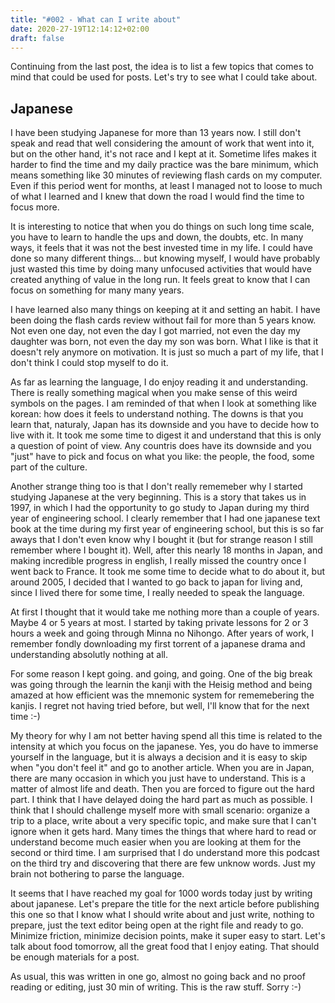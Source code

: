 ```yaml
---
title: "#002 - What can I write about"
date: 2020-27-19T12:14:12+02:00
draft: false
---
```


Continuing from the last post, the idea is to list a few topics that comes to mind that could be used for posts. Let's try to see what I could take about.

## Japanese

I have been studying Japanese for more than 13 years now. I still don't speak and read that well considering the amount of work that went into it, but on the other hand, it's not race and I kept at it. Sometime lifes makes it harder to find the time and my daily practice was the bare minimum, which means something like 30 minutes of reviewing flash cards on my computer. Even if this period went for months, at least I managed not to loose to much of what I learned and I knew that down the road I would find the time to focus more.

It is interesting to notice that when you do things on such long time scale, you have to learn to handle the ups and down, the doubts, etc. In many ways, it feels that it was not the best invested time in my life. I could have done so many different things... but knowing myself, I would have probably just wasted this time by doing many unfocused activities that would have created anything of value in the long run. It feels great to know that I can focus on something for many many years.

I have learned also many things on keeping at it and setting an habit. I have been doing the flash cards review without fail for more than 5 years know. Not even one day, not even the day I got married, not even the day my daughter was born, not even the day my son was born. What I like is that it doesn't rely anymore on motivation. It is just so much a part of my life, that I don't think I could stop myself to do it.

As far as learning the language, I do enjoy reading it and understanding. There is really something magical when you make sense of this weird symbols on the pages. I am reminded of that when I look at something like korean: how does it feels to understand nothing. The downs is that you learn that, naturaly, Japan has its downside and you have to decide how to live with it. It took me some time to digest it and understand that this is only a question of point of view. Any countris does have its downside and you "just" have to pick and focus on what you like: the people, the food, some part of the culture.

Another strange thing too is that I don't really rememeber why I started studying Japanese at the very beginning. This is a story that takes us in 1997, in which I had the opportunity to go study to Japan during my third year of engineering school. I clearly remember that I had one japanese text book at the time during my first year of engineering school, but this is so far aways that I don't even know why I bought it (but for strange reason I still remember where I bought it). Well, after this nearly 18 months in Japan, and making incredible progress in english, I really missed the country once I went back to France. It took me some time to decide what to do about it, but around 2005, I decided that I wanted to go back to japan for living and, since I lived there for some time, I really needed to speak the language.

At first I thought that it would take me nothing more than a couple of years. Maybe 4 or 5 years at most. I started by taking private lessons for 2 or 3 hours a week and going through Minna no Nihongo. After years of work, I remember fondly downloading my first torrent of a japanese drama and understanding absolutly nothing at all.

For some reason I kept going. and going, and going. One of the big break was going through the learnin the kanji with the Heisig method and being amazed at how efficient was the mnemonic system for rememebering the kanjis. I regret not having tried before, but well, I'll know that for the next time :-)

My theory for why I am not better having spend all this time is related to the intensity at which you focus on the japanese. Yes, you do have to immerse yourself in the language, but it is always a decision and it is easy to skip when "you don't feel it" and go to another article. When you are in Japan, there are many occasion in which you just have to understand. This is a matter of almost life and death. Then you are forced to figure out the hard part. I think that I have delayed doing the hard part as much as possible. I think that I should challenge myself more with small scenario: organize a trip to a place, write about a very specific topic, and make sure that I can't ignore when it gets hard. Many times the things that where hard to read or understand become much easier when you are looking at them for the second or third time. I am surprised that I do understand more this podcast on the third try and discovering that there are few unknow words. Just my brain not bothering to parse the language.

It seems that I have reached my goal for 1000 words today just by writing about japanese. Let's prepare the title for the next article before publishing this one so that I know what I should write about and just write, nothing to prepare, just the text editor being open at the right file and ready to go. Minimize friction, minimize decision points, make it super easy to start. Let's talk about food tomorrow, all the great food that I enjoy eating. That should be enough materials for a post.

As usual, this was written in one go, almost no going back and no proof reading or editing, just 30 min of writing. This is the raw stuff. Sorry :-)
